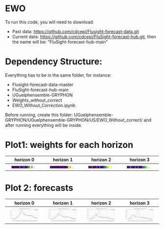 # EWO

To run this code, you will need to download:
- Past data: https://github.com/cdcepi/Flusight-forecast-data.git
- Current data: https://github.com/cdcepi/FluSight-forecast-hub.git, then the name will be: "FluSight-forecast-hub-main"

# Dependency Structure:
Everything has to be in the same folder, for instance:
- Flusight-forecast-data-master
- FluSight-forecast-hub-main
- UGuelphensemble-GRYPHON
- Weights_without_correct
- EWO_Without_Correction.ipynb


Before running, create this folder: UGuelphensemble-GRYPHON/UGuelphensemble-GRYPHON/US/EWO_Without_correct/ and after running everything will be inside.

# Plot1: weights for each horizon

 horizon 0            |  horizon 1 |  horizon 2 |  horizon 3
:--------------:|:--------:|:--------:|:--------:
![](weights0.png)  |  ![](weights1.png) |  ![](weights2.png) |  ![](weights3.png)


# Plot 2: forecasts
 horizon 0            |  horizon 1 |  horizon 2 |  horizon 3
:--------------:|:--------:|:--------:|:--------:
![](EWO0.png)  |  ![](EWO1.png) |  ![](EWO2.png) |  ![](EWO3.png)
